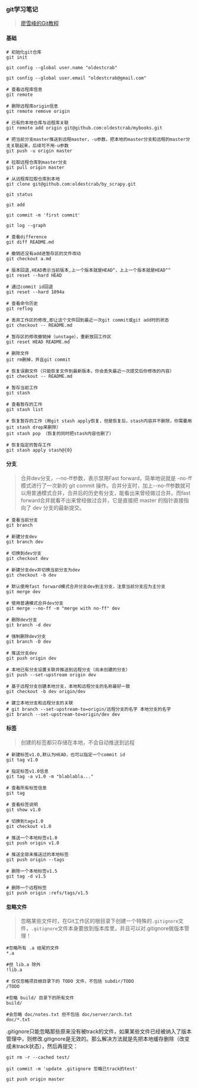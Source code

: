 ### git学习笔记
> [廖雪峰的Git教程](https://www.liaoxuefeng.com/wiki/0013739516305929606dd18361248578c67b8067c8c017b000)
#### 基础

```git
# 初始化git仓库
git init

git config --global user.name "oldestcrab"

git config --global user.email "oldestcrab@gmail.com"

# 查看远程库信息
git remote

# 删除远程库origin信息
git remote remove origin

# 已有的本地仓库与远程库关联
git remote add origin git@github.com:oldestcrab/mybooks.git

# 把当前分支master推送到远程master，-u参数，把本地的master分支和远程的master分支关联起来，后续可不用-u参数
git push -u origin master

# 拉取远程仓库到master分支
git pull origin master

# 从远程库拉取仓库到本地
git clone git@github.com:oldestcrab/by_scrapy.git

git status

git add

git commit -m 'first commit'

git log --graph

# 查看difference
git diff README.md

# 撤销还没有add进暂存区的文件改动
git checkout a.md

# 版本回退,HEAD表示当前版本,上一个版本就是HEAD^，上上一个版本就是HEAD^^
git reset --hard HEAD

# 通过commit id回退
git reset --hard 1094a

# 查看命令历史
git reflog

# 丢弃工作区的修改,即让这个文件回到最近一次git commit或git add时的状态
git checkout -- README.md

# 暂存区的修改撤销掉（unstage），重新放回工作区
git reset HEAD README.md

# 删除文件
git rm删掉，并且git commit

# 恢复误删文件（只能恢复文件到最新版本，你会丢失最近一次提交后你修改的内容）
git checkout -- README.md

# 暂存当前工作
git stash

# 查看暂存的工作
git stash list

# 恢复暂存的工作（用git stash apply恢复，但是恢复后，stash内容并不删除，你需要用git stash drop来删除）
git stash pop （恢复的同时把stash内容也删了）

# 恢复指定的暂存工作
git stash apply stash@{0}

```
#### 分支
> 合并dev分支，--no-ff参数，表示禁用Fast forward，简单地说就是 -no-ff 模式进行了一次新的 git commit 操作。合并分支时，加上--no-ff参数就可以用普通模式合并，合并后的历史有分支，能看出来曾经做过合并。而fast forward合并就看不出来曾经做过合并，它是直接把 master 的指针直接指向了 dev 分支的最新提交。
```git
# 查看当前分支 
git branch

# 新建分支dev 
git branch dev

# 切换到dev分支 
git checkout dev

# 新建分支dev并切换当前分支为dev
git checkout -b dev

# 默认使用fast forward模式合并分支dev到主分支，注意当前分支应为主分支
git merge dev

# 使用普通模式合并dev分支
git merge --no-ff -m "merge with no-ff" dev

# 删除dev分支 
git branch -d dev

# 强制删除dev分支
git branch -D dev

# 推送分支dev
git push origin dev

# 本地已有分支设置关联并推送到远程分支（尚未创建的分支）
git push --set-upstream origin dev

# 基于远程分支创建本地分支，本地和远程分支的名称最好一致
git checkout -b dev origin/dev
  
# 建立本地分支和远程分支的关联
# git branch --set-upstream-to=origin/远程分支的名字 本地分支的名字
git branch --set-upstream-to=origin/dev dev
```

#### 标签
> 创建的标签都只存储在本地，不会自动推送到远程
```git
# 新建标签v1.0,默认为HEAD，也可以指定一个commit id
git tag v1.0

# 指定标签v1.0信息
git tag -a v1.0 -m "blablabla..."

# 查看所有标签信息
git tag

# 查看标签说明
git show v1.0

# 切换到tagv1.0
git checkout v1.0

# 推送一个本地标签v1.0
git push origin v1.0

# 推送全部未推送过的本地标签
git push origin --tags

# 删除一个本地标签v1.5
git tag -d v1.5

# 删除一个远程标签
git push origin :refs/tags/v1.5
```

#### 忽略文件
> 忽略某些文件时，在Git工作区的根目录下创建一个特殊的`.gitignore`文件，`.gitignore`文件本身要放到版本库里，并且可以对.gitignore做版本管理！

```git
#忽略所有 .a 结尾的文件
*.a

#但 lib.a 除外
!lib.a

# 仅仅忽略项目根目录下的 TODO 文件，不包括 subdir/TODO
/TODO

#忽略 build/ 目录下的所有文件
build/

#会忽略 doc/notes.txt 但不包括 doc/server/arch.txt
doc/*.txt

```

.gitignore只能忽略那些原来没有被track的文件，如果某些文件已经被纳入了版本管理中，则修改.gitignore是无效的。那么解决方法就是先把本地缓存删除（改变成未track状态），然后再提交：
``` git
git rm -r --cached test/

git commit -m 'update .gitignore 忽略已track的test'

git push origin master

```